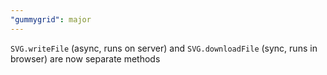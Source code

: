 ```yaml
---
"gummygrid": major
---
```


`SVG.writeFile` (async, runs on server) and `SVG.downloadFile` (sync, runs in browser) are now separate methods
